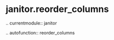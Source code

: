 ﻿janitor.reorder\_columns
========================

.. currentmodule:: janitor

.. autofunction:: reorder_columns
